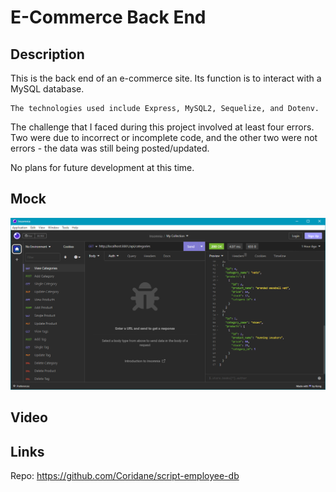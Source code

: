   # E-Commerce Back End

  ## Description

  This is the back end of an e-commerce site. Its function is to interact with a MySQL database.

    The technologies used include Express, MySQL2, Sequelize, and Dotenv.
  
  The challenge that I faced during this project involved at least four errors. Two were due to incorrect or incomplete code, and the other two were not errors - the data was still being posted/updated.
    
  No plans for future development at this time.

  ## Mock

  ![Insomnia](./assets/mock1.png)

  ## Video

  
  
  ## Links

  Repo: https://github.com/Coridane/script-employee-db  
